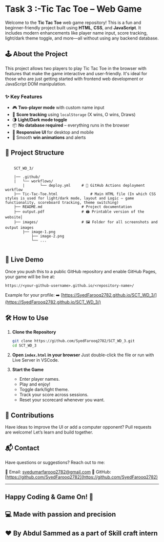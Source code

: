 # Task 3 :-Tic Tac Toe – Web Game

Welcome to the **Tic Tac Toe** web game repository! This is a fun and beginner-friendly project built using **HTML**, **CSS**, and **JavaScript**. It includes modern enhancements like player name input, score tracking, light/dark theme toggle, and more—all without using any backend database.

## 🕹️ About the Project

This project allows two players to play Tic Tac Toe in the browser with features that make the game interactive and user-friendly. It's ideal for those who are just getting started with frontend web development or JavaScript DOM manipulation.

### ✨ Key Features

* 🎮 **Two-player mode** with custom name input
* 🧠 **Score tracking** using `localStorage` (X wins, O wins, Draws)
* 🌗 **Light/Dark mode toggle**
* 📦 **No database required** – everything runs in the browser
* 📱 **Responsive UI** for desktop and mobile
* 🎉 Smooth **win animations** and alerts

## 📂 Project Structure

```

	SCT_WD_3/
	
	|── .github/
   	|	└── workflows/
        |		└── deploy.yml     # 🚀 GitHub Actions deployment workflow
	├── Tic-Tac-Toe.html           	   # Main HTML file (In which CSS styles is used for light/dark mode, layout and Logic – game functionality, scoreboard tracking, theme switching)
	├── README.md            	   # Project documentation
	├── output.pdf          	   # 🖨️ Printable version of the website│
	├── images/             	   # 🖼️ Folder for all screenshots and output images
   		├── image-1.png
    		├── image-2.png
    		└── ...
    		
```

## 🚀 Live Demo

Once you push this to a public GitHub repository and enable GitHub Pages, your game will be live at:

```
https://<your-github-username>.github.io/<repository-name>/
```

Example for your profile:
➡️ [https://SyedFarooq2782.github.io/SCT_WD_3/](https://SyedFarooq2782.github.io/SCT_WD_3/)

## 🛠️ How to Use

1. **Clone the Repository**

   ```bash
   git clone https://github.com/SyedFarooq2782/SCT_WD_3.git
   cd SCT_WD_3
   ```

2. **Open `index.html` in your browser**
   Just double-click the file or run with Live Server in VSCode.

3. **Start the Game**

   * Enter player names.
   * Play and enjoy!
   * Toggle dark/light theme.
   * Track your score across sessions.
   * Reset your scorecard whenever you want.

## 🤝 Contributions

Have ideas to improve the UI or add a computer opponent?
Pull requests are welcome! Let’s learn and build together.

## 📬 Contact

Have questions or suggestions? Reach out to me:

📧 Email: [syedumarfarooq2782@gmail.com](mailto:syedumarfarooq2782@gmail.com)
🔗 GitHub: [https://github.com/SyedFarooq2782](https://github.com/SyedFarooq2782)

---

## Happy Coding & Game On! 🎯

## 💻 Made with passion and precision  

## ❤️ By Abdul Sammed as a part of Skill craft intern
